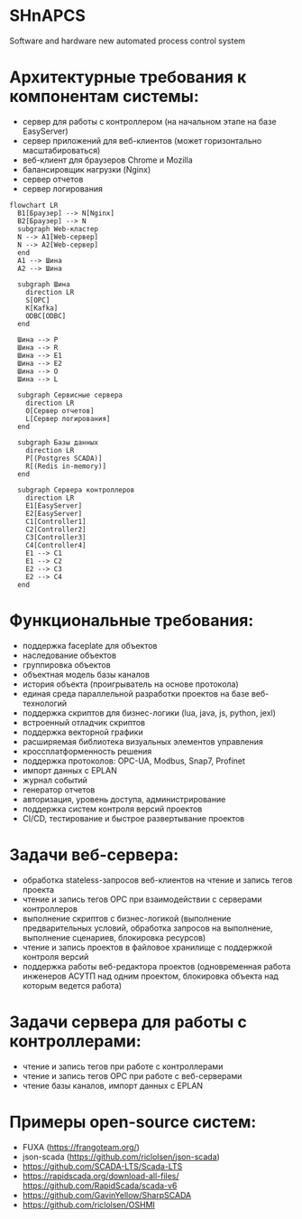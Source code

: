 # SHnAPCS
Software and hardware new automated process control system

# Архитектурные требования к компонентам системы:
* сервер для работы с контроллером (на начальном этапе на базе EasyServer)
* сервер приложений для веб-клиентов (может горизонтально масштабироваться)
* веб-клиент для браузеров Chrome и Mozilla
* балансировщик нагрузки (Nginx)
* сервер отчетов
* сервер логирования

```mermaid
flowchart LR
  B1[Браузер] --> N[Nginx]
  B2[Браузер] --> N
  subgraph Web-кластер
  N --> A1[Web-сервер]
  N --> A2[Web-сервер]
  end
  A1 --> Шина
  A2 --> Шина

  subgraph Шина
    direction LR
    S[OPC]
    K[Kafka]
    ODBC[ODBC]
  end

  Шина --> P
  Шина --> R
  Шина --> E1
  Шина --> E2
  Шина --> O
  Шина --> L

  subgraph Сервисные сервера
    direction LR
    O[Сервер отчетов]
    L[Сервер логирования]
  end

  subgraph Базы данных
    direction LR
    P[(Postgres SCADA)]
    R[(Redis in-memory)]
  end

  subgraph Сервера контроллеров
    direction LR
    E1[EasyServer] 
    E2[EasyServer]
    C1[Controller1]
    C2[Controller2]
    C3[Controller3]
    C4[Controller4]
    E1 --> C1
    E1 --> C2
    E2 --> C3
    E2 --> C4
  end

```

# Функциональные требования:
* поддержка faceplate для объектов
* наследование объектов
* группировка объектов
* объектная модель базы каналов
* история объекта (проигрыватель на основе протокола)
* единая среда параллельной разработки проектов на базе веб-технологий
* поддержка скриптов для бизнес-логики (lua, java, js, python, jexl)
* встроенный отладчик скриптов
* поддержка векторной графики
* расширяемая библиотека визуальных элементов управления
* кроссплатформенность решения
* поддержка протоколов: OPC-UA, Modbus, Snap7, Profinet
* импорт данных с EPLAN
* журнал событий
* генератор отчетов
* авторизация, уровень доступа, администрирование
* поддержка систем контроля версий проектов
* CI/CD, тестирование и быстрое развертывание проектов

# Задачи веб-сервера:
* обработка stateless-запросов веб-клиентов на чтение и запись тегов проекта
* чтение и запись тегов OPC при взаимодействии с серверами контроллеров
* выполнение скриптов с бизнес-логикой (выполнение предварительных условий, обработка запросов на выполнение, выполнение сценариев, блокировка ресурсов)
* чтение и запись проектов в файловое хранилище с поддержкой контроля версий
* поддержка работы веб-редактора проектов (одновременная работа инженеров АСУТП над одним проектом, блокировка объекта над которым ведется работа)

# Задачи сервера для работы с контроллерами:
* чтение и запись тегов при работе с контроллерами
* чтение и запись тегов OPC при работе с веб-серверами
* чтение базы каналов, импорт данных с EPLAN

# Примеры open-source систем:
* FUXA (https://frangoteam.org/) 
* json-scada (https://github.com/riclolsen/json-scada) 
* https://github.com/SCADA-LTS/Scada-LTS 
* https://rapidscada.org/download-all-files/ https://github.com/RapidScada/scada-v6 
* https://github.com/GavinYellow/SharpSCADA 
* https://github.com/riclolsen/OSHMI


